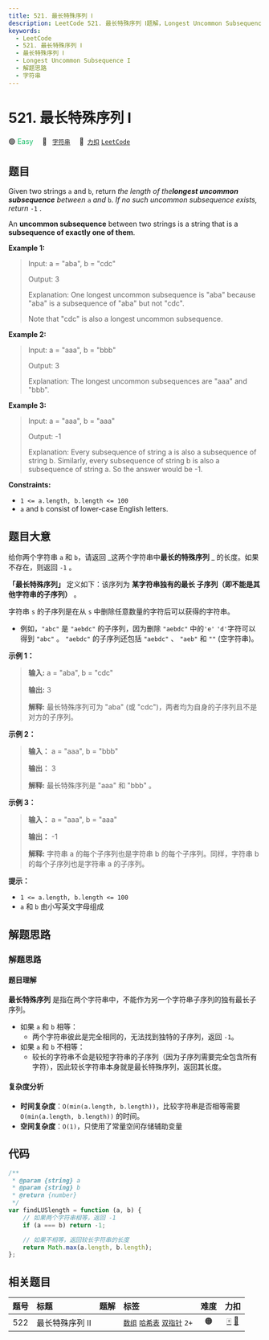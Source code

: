 ```yaml
---
title: 521. 最长特殊序列 Ⅰ
description: LeetCode 521. 最长特殊序列 Ⅰ题解，Longest Uncommon Subsequence I，包含解题思路、复杂度分析以及完整的 JavaScript 代码实现。
keywords:
  - LeetCode
  - 521. 最长特殊序列 Ⅰ
  - 最长特殊序列 Ⅰ
  - Longest Uncommon Subsequence I
  - 解题思路
  - 字符串
---
```


# 521. 最长特殊序列 Ⅰ

🟢 <font color=#15bd66>Easy</font>&emsp; 🔖&ensp; [`字符串`](/tag/string.md)&emsp; 🔗&ensp;[`力扣`](https://leetcode.cn/problems/longest-uncommon-subsequence-i) [`LeetCode`](https://leetcode.com/problems/longest-uncommon-subsequence-i)

## 题目

Given two strings `a` and `b`, return _the length of the**longest uncommon subsequence** between_ `a` _and_ `b`. _If no such uncommon subsequence exists, return_ `-1` .

An **uncommon subsequence** between two strings is a string that is a
**subsequence of exactly one of them**.

**Example 1:**

> Input: a = "aba", b = "cdc"
>
> Output: 3
>
> Explanation: One longest uncommon subsequence is "aba" because "aba" is a subsequence of "aba" but not "cdc".
>
> Note that "cdc" is also a longest uncommon subsequence.

**Example 2:**

> Input: a = "aaa", b = "bbb"
>
> Output: 3
>
> Explanation: The longest uncommon subsequences are "aaa" and "bbb".

**Example 3:**

> Input: a = "aaa", b = "aaa"
>
> Output: -1
>
> Explanation: Every subsequence of string a is also a subsequence of string b. Similarly, every subsequence of string b is also a subsequence of string a. So the answer would be -1.

**Constraints:**

- `1 <= a.length, b.length <= 100`
- `a` and `b` consist of lower-case English letters.

## 题目大意

给你两个字符串 `a` 和 `b`，请返回 _这两个字符串中**最长的特殊序列** _ 的长度。如果不存在，则返回 `-1` 。

**「最长特殊序列」** 定义如下：该序列为 **某字符串独有的最长 子序列（即不能是其他字符串的子序列）** 。

字符串 `s` 的子序列是在从 `s` 中删除任意数量的字符后可以获得的字符串。

- 例如，`"abc"` 是 `"aebdc"` 的子序列，因为删除 `"aebdc"` 中的`'e'` `'d'`字符可以得到 `"abc"` 。 `"aebdc"` 的子序列还包括 `"aebdc"` 、 `"aeb"` 和 `""` (空字符串)。

**示例 1：**

> **输入:** a = "aba", b = "cdc"
>
> **输出:** 3
>
> **解释:** 最长特殊序列可为 "aba" (或 "cdc")，两者均为自身的子序列且不是对方的子序列。

**示例 2：**

> **输入：** a = "aaa", b = "bbb"
>
> **输出：** 3
>
> **解释:** 最长特殊序列是 "aaa" 和 "bbb" 。

**示例 3：**

> **输入：** a = "aaa", b = "aaa"
>
> **输出：** -1
>
> **解释:** 字符串 a 的每个子序列也是字符串 b 的每个子序列。同样，字符串 b 的每个子序列也是字符串 a 的子序列。

**提示：**

- `1 <= a.length, b.length <= 100`
- `a` 和 `b` 由小写英文字母组成

## 解题思路

### 解题思路

#### 题目理解

**最长特殊序列** 是指在两个字符串中，不能作为另一个字符串子序列的独有最长子序列。

- 如果 `a` 和 `b` 相等：
  - 两个字符串彼此是完全相同的，无法找到独特的子序列，返回 `-1`。
- 如果 `a` 和 `b` 不相等：
  - 较长的字符串不会是较短字符串的子序列（因为子序列需要完全包含所有字符），因此较长字符串本身就是最长特殊序列，返回其长度。

#### 复杂度分析

- **时间复杂度**：`O(min(a.length, b.length))`，比较字符串是否相等需要 `O(min(a.length, b.length))` 的时间。
- **空间复杂度**：`O(1)`，只使用了常量空间存储辅助变量

## 代码

```javascript
/**
 * @param {string} a
 * @param {string} b
 * @return {number}
 */
var findLUSlength = function (a, b) {
	// 如果两个字符串相等，返回 -1
	if (a === b) return -1;

	// 如果不相等，返回较长字符串的长度
	return Math.max(a.length, b.length);
};
```

## 相关题目

<!-- prettier-ignore -->
| 题号 | 标题 | 题解 | 标签 | 难度 | 力扣 |
| :------: | :------ | :------: | :------ | :------: | :------: |
| 522 | 最长特殊序列 II |  |  [`数组`](/tag/array.md) [`哈希表`](/tag/hash-table.md) [`双指针`](/tag/two-pointers.md) `2+` | 🟠 | [🀄️](https://leetcode.cn/problems/longest-uncommon-subsequence-ii) [🔗](https://leetcode.com/problems/longest-uncommon-subsequence-ii) |